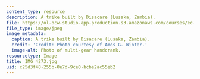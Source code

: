 ```yaml
---
content_type: resource
description: A trike built by Disacare (Lusaka, Zambia).
file: https://ol-ocw-studio-app-production.s3.amazonaws.com/courses/ec-721-wheelchair-design-in-developing-countries-spring-2009/c25d3f48255b0e7d9ce0bcbe2ac55eb2_IMG_4273.jpg
file_type: image/jpeg
image_metadata:
  caption: A trike built by Disacare (Lusaka, Zambia).
  credit: 'Credit: Photo courtesy of Amos G. Winter.'
  image-alt: Photo of multi-gear handcrank.
resourcetype: Image
title: IMG_4273.jpg
uid: c25d3f48-255b-0e7d-9ce0-bcbe2ac55eb2
---
```

